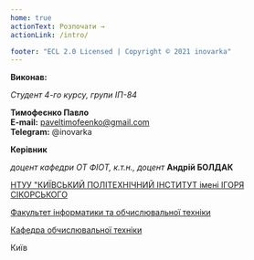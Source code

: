 ```yaml
---
home: true
actionText: Розпочати →
actionLink: /intro/

footer: "ECL 2.0 Licensed | Copyright © 2021 inovarka"
---
```



**Виконав:** 

*Студент 4-го курсу, групи ІП-84* 

**Тимофеєнко Павло**  
**E-mail:** paveltimofeenko@gmail.com  
**Telegram:** @inovarka


**Керівник**

*доцент кафедри ОТ ФІОТ, к.т.н., доцент*<span padding-right:5em></span> **Андрій БОЛДАК** 

[НТУУ "КИЇВСЬКИЙ ПОЛІТЕХНІЧНИЙ ІНСТИТУТ імені ІГОРЯ СІКОРСЬКОГО](https://kpi.ua/)

[Факультет інформатики та обчислювальної техніки](https://fiot.kpi.ua/)

[Кафедра обчислювальної техніки](https://comsys.kpi.ua/)

Київ
